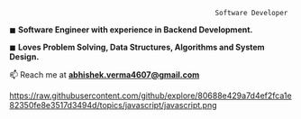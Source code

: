 
                                                       Software Developer
◼ **Software Engineer with experience in Backend Development.**

◼ **Loves Problem Solving, Data Structures, Algorithms and System Design.**

📫 Reach me at **abhishek.verma4607@gmail.com**


https://raw.githubusercontent.com/github/explore/80688e429a7d4ef2fca1e82350fe8e3517d3494d/topics/javascript/javascript.png
